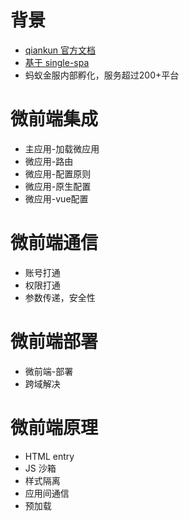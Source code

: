 # 背景
- [qiankun 官方文档](https://qiankun.umijs.org/zh)
- [基于 single-spa](https://github.com/single-spa/single-spa)
- 蚂蚁金服内部孵化，服务超过200+平台

# 微前端集成
- 主应用-加载微应用
- 微应用-路由
- 微应用-配置原则
- 微应用-原生配置
- 微应用-vue配置

# 微前端通信
- 账号打通
- 权限打通
- 参数传递，安全性

# 微前端部署
- 微前端-部署
- 跨域解决

# 微前端原理
- HTML entry
- JS 沙箱
- 样式隔离
- 应用间通信
- 预加载